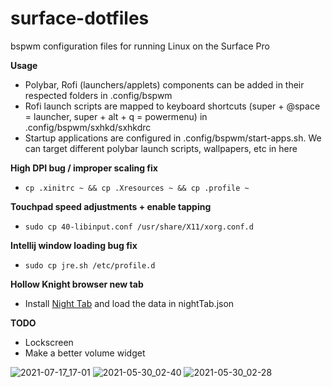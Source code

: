 # surface-dotfiles

bspwm configuration files for running Linux on the Surface Pro

**Usage**
- Polybar, Rofi (launchers/applets) components can be added in their respected folders in .config/bspwm
- Rofi launch scripts are mapped to keyboard shortcuts (super + @space = launcher, super + alt + q = powermenu) in .config/bspwm/sxhkd/sxhkdrc
- Startup applications are configured in .config/bspwm/start-apps.sh. We can target different polybar launch scripts, wallpapers, etc in here

**High DPI bug / improper scaling fix**
- `cp .xinitrc ~ && cp .Xresources ~ && cp .profile ~`

**Touchpad speed adjustments + enable tapping**
- `sudo cp 40-libinput.conf /usr/share/X11/xorg.conf.d`

**Intellij window loading bug fix**
- `sudo cp jre.sh /etc/profile.d`

**Hollow Knight browser new tab**
- Install <a href="https://chrome.google.com/webstore/detail/nighttab/hdpcadigjkbcpnlcpbcohpafiaefanki?hl=en-GB">Night Tab</a> and load the data in nightTab.json

**TODO**
- Lockscreen
- Make a better volume widget

![2021-07-17_17-01](https://user-images.githubusercontent.com/46363213/126051883-0ee057f1-5d6b-4403-9e30-b81c1f5d02fb.png)
![2021-05-30_02-40](https://user-images.githubusercontent.com/46363213/120099467-73a7e880-c0f0-11eb-9707-e752329ad454.png)
![2021-05-30_02-28](https://user-images.githubusercontent.com/46363213/120099182-0d6e9600-c0ef-11eb-9ac0-b312c3dfbeb7.png)
